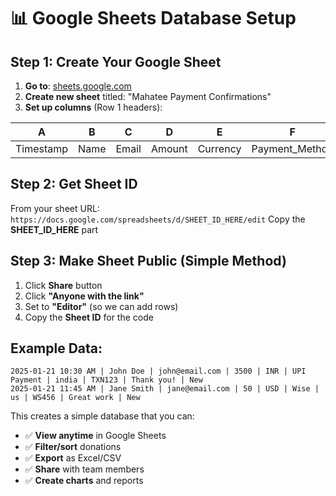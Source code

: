 # 📊 Google Sheets Database Setup

## Step 1: Create Your Google Sheet

1. **Go to**: [sheets.google.com](https://sheets.google.com)
2. **Create new sheet** titled: "Mahatee Payment Confirmations"
3. **Set up columns** (Row 1 headers):

| A | B | C | D | E | F | G | H | I | J |
|---|---|---|---|---|---|---|---|---|---|
| Timestamp | Name | Email | Amount | Currency | Payment_Method | Location | Reference_ID | Message | Status |

## Step 2: Get Sheet ID
From your sheet URL: `https://docs.google.com/spreadsheets/d/SHEET_ID_HERE/edit`
Copy the **SHEET_ID_HERE** part

## Step 3: Make Sheet Public (Simple Method)
1. Click **Share** button
2. Click **"Anyone with the link"**  
3. Set to **"Editor"** (so we can add rows)
4. Copy the **Sheet ID** for the code

## Example Data:
```
2025-01-21 10:30 AM | John Doe | john@email.com | 3500 | INR | UPI Payment | india | TXN123 | Thank you! | New
2025-01-21 11:45 AM | Jane Smith | jane@email.com | 50 | USD | Wise | us | WS456 | Great work | New
```

This creates a simple database that you can:
- ✅ **View anytime** in Google Sheets
- ✅ **Filter/sort** donations
- ✅ **Export** as Excel/CSV  
- ✅ **Share** with team members
- ✅ **Create charts** and reports
